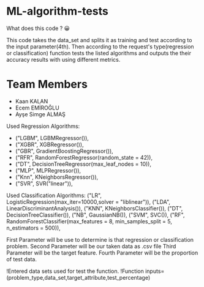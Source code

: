 # ML-algorithm-tests

What does this code ? 😀

This code takes the data_set and splits it as training and test according to the input parameter(4th). Then according to the request's type(regression or classification) function tests the listed algorithms and outputs the their accuracy results with using different metrics.

# **Team Members**
* Kaan KALAN
* Ecem EMİROĞLU
* Ayşe Simge ALMAŞ

Used Regression Algorithms:

 * ("LGBM", LGBMRegressor()),
 * ("XGBR", XGBRegressor()),
 * ("GBR", GradientBoostingRegressor()),
 * ("RFR", RandomForestRegressor(random_state = 42)),
 * ("DT", DecisionTreeRegressor(max_leaf_nodes = 10)),
 * ("MLP", MLPRegressor()),
 * ("Knn", KNeighborsRegressor()),
 * ("SVR", SVR("linear")),


Used Classification Algorithms:
            ("LR", LogisticRegression(max_iter=10000,solver = "liblinear")),
            ("LDA", LinearDiscriminantAnalysis()),
            ("KNN", KNeighborsClassifier()),
            ("DT", DecisionTreeClassifier()),
            ("NB", GaussianNB()),
            ("SVM", SVC()),
            ("RF", RandomForestClassifier(max_features = 8, 
                                      min_samples_split = 5, 
                                      n_estimators = 500)),

  First Parameter will be use to determine is that regression or classification problem.
  Second Parameter will be our taken data as .csv file
  Third Parameter will be the target feature.
  Fourth Parameter will be the proportion of test data.

!Entered data sets used for test the function. 
!Function inputs=(problem_type,data_set,target_attribute,test_percentage)
